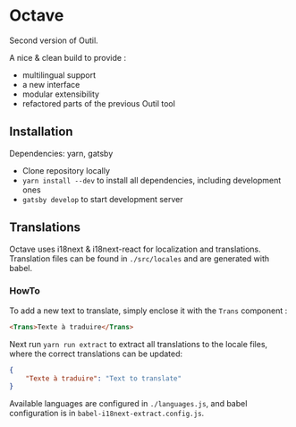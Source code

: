 # Octave

Second version of Outil. 

A nice & clean build to provide :
- multilingual support
- a new interface
- modular extensibility
- refactored parts of the previous Outil tool


## Installation
Dependencies: yarn, gatsby

- Clone repository locally
- `yarn install --dev` to install all dependencies, including development ones
- `gatsby develop` to start development server

## Translations
Octave uses i18next & i18next-react for localization and translations.
Translation files can be found in `./src/locales` and are generated with babel.

### HowTo
To add a new text to translate, simply enclose it with the `Trans` component :

```html
<Trans>Texte à traduire</Trans>
```

Next run `yarn run extract` to extract all translations to the locale files, where the correct translations can be updated:

```json
{
    "Texte à traduire": "Text to translate"
}
```

Available languages are configured in `./languages.js`, and babel configuration is in `babel-i18next-extract.config.js`.
